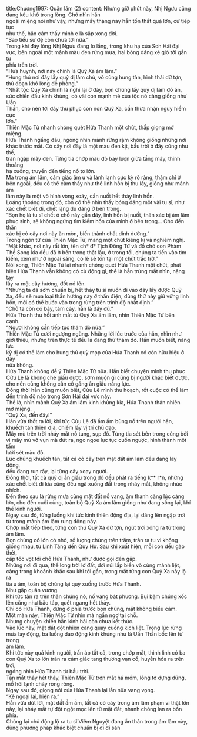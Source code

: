 title:Chương1997: Quân lâm (2)
content:
Nhưng giờ phút này, Nhị Ngưu cũng đang kêu khổ trong lòng. Chớ nhìn hắn<br>ngoài miệng nói như vậy, nhưng mấy tháng nay hắn tổn thất quá lớn, cứ tiếp tục<br>như thế, hắn cảm thấy mình e là sắp xong đời.<br>“Sao tiểu sư đệ còn chưa tới nữa.”<br>Trong khi đáy lòng Nhị Ngưu đang lo lắng, trong khu hạ của Sơn Hải đại<br>vực, bên ngoài một mảnh màu đen rừng mưa, hai bóng dáng xé gió tới gần từ<br>phía trên trời.<br>“Hứa huynh, nơi này chính là Quỷ Xa ám lâm.”<br>“Hung thú nơi đây lấy quỷ dị làm chủ, vô cùng hung tàn, hình thái dữ tợn,<br>thủ đoạn khó lòng đề phòng.”<br>“Nhất tộc Quỷ Xa chính là nghỉ lại ở đây, bọn chúng lấy quỷ dị làm đồ ăn,<br>sức chiến đấu kinh khủng, có vài con mạnh mẽ của tộc nó càng giống như Uẩn<br>Thần, cho nên tới đây thu phục con non Quỷ Xa, cần thừa nhận nguy hiểm cực<br>lớn.”<br>Thiên Mặc Tử nhanh chóng quét Hứa Thanh một chút, thấp giọng mở<br>miệng.<br>Hứa Thanh ngẩng đầu, ngóng nhìn mảnh rừng rậm không giống những nơi<br>khác trước mắt. Cỏ cây nơi đây là một màu đen kịt, bầu trời ở đây cũng như thế,<br>tràn ngập mây đen. Từng tia chớp màu đỏ bay lượn giữa tầng mây, thỉnh thoảng<br>hạ xuống, truyền đến tiếng nổ to lớn.<br>Mà trong ám lâm, cảm giác âm u và lành lạnh cực kỳ rõ ràng, thậm chí ở<br>bên ngoài, đều có thể cảm thấy như thể linh hồn bị thu lấy, giống như mảnh ám<br>lâm này là một vô hình vòng xoáy, cắn nuốt hết thảy linh hồn.<br>Loáng thoáng trong đó, còn có thể nhìn thấy bóng dáng một vài tu sĩ, như<br>xác chết biết đi, chết lặng du đãng ở bên trong.<br>“Bọn họ là tu sĩ chết ở chỗ này gần đây, linh hồn bị nuốt, thân xác bị ám lâm<br>phục sinh, sẽ không ngừng tìm kiếm hồn của mình ở bên trong... Cho đến thân<br>xác bị cỏ cây nơi này ăn mòn, biến thành chất dinh dưỡng.”<br>Trong ngôn từ của Thiên Mặc Tử, mang một chút kiêng kị và nghiêm nghị.<br>“Mặt khác, nơi này rất lớn, tên ch* đ* Tịch Đông Tử và đồ chó con Phàm<br>Thế Song kia đều đã ở bên trong thật lâu, ở trong tối, chúng ta tiến vào tìm<br>kiếm, xem như ở ngoài sáng, có lẽ sẽ tồn tại một chút trắc trở.”<br>Nói xong, Thiên Mặc Tử lại nhanh chóng quét Hứa Thanh một chút, phát<br>hiện Hứa Thanh vẫn không có cử động gì, thế là hắn trừng mắt nhìn, nâng tay<br>lấy ra một cây hương, đốt nó lên.<br>“Nhưng ta đã sớm chuẩn bị, hết thảy tu sĩ muốn đi vào đây lấy được Quỷ<br>Xa, đều sẽ mua loại thần hương này ở thần điện, dùng thứ này giữ vững linh<br>hồn, mới có thể bước vào trong rừng trên trình độ nhất định.”<br>“Chỗ ta còn có bảy, tám cây, hẳn là đầy đủ.”<br>Hứa Thanh thu hồi ánh mắt từ Quỷ Xa ám lâm, nhìn Thiên Mặc Tử bên<br>cạnh.<br>“Ngươi không cần tiếp tục thăm dò nữa.”<br>Thiên Mặc Tử cười ngượng ngùng. Những lời lúc trước của hắn, nhìn như<br>giới thiệu, nhưng trên thực tế đều là đang thử thăm dò. Hắn muốn biết, năng lực<br>kỳ dị có thể làm cho hung thú quỳ mọp của Hứa Thanh có còn hữu hiệu ở đây<br>nữa không.<br>Hứa Thanh không để ý Thiên Mặc Tử nữa. Hắn biết chuyện mình thu phục<br>Cửu Lê là không che giấu được, sớm muộn gì cũng bị người khác biết được,<br>cho nên cũng không cần cố gắng ẩn giấu năng lực.<br>Đồng thời hắn cũng muốn biết, Cửu Lê mình thu hoạch, rốt cuộc có thể làm<br>đến trình độ nào trong Sơn Hải đại vực này.<br>Thế là, nhìn mảnh Quỷ Xa ám lâm kinh khủng kia, Hứa Thanh thản nhiên<br>mở miệng.<br>“Quỷ Xa, đến đây!”<br>Hắn vừa thốt ra lời, khí tức Cửu Lê đã ầm ầm bùng nổ trên người hắn,<br>khuếch tán thiên địa, chiếm lấy vị trí chủ đạo.<br>Mây mù trên trời nháy mắt nổ tung, sụp đổ. Từng tia sét bên trong cũng bởi<br>vì mây mù vỡ vụn mà đứt ra, ngo ngoe lục tục cuốn ngược, hình thành một tấm<br>lưới sét màu đỏ.<br>Lúc chúng khuếch tán, tất cả cỏ cây trên mặt đất ám lâm đều đang lay động,<br>đều đang run rẩy, lại từng cây xoay người.<br>Đồng thời, tất cả quỷ dị ẩn giấu trong đó đều phát ra tiếng k** r*n, những<br>xác chết biết đi kia cũng đều ngã xuống đất trong nháy mắt, không nhúc nhích.<br>Đến theo sau là rừng mưa cùng mặt đất nổ vang, âm thanh càng lúc càng<br>lớn, cho đến cuối cùng, toàn bộ Quỷ Xa ám lâm giống như đang sống lại, khí<br>thế kinh người.<br>Ngay sau đó, từng luồng khí tức kinh thiên động địa, lại dâng lên ngập trời<br>từ trong mảnh ám lâm rung động này.<br>Chớp mắt tiếp theo, từng con thú Quỷ Xa dữ tợn, ngút trời xông ra từ trong<br>ám lâm.<br>Bọn chúng có lớn có nhỏ, số lượng chừng trên trăm, tràn ra tu vi không<br>giống nhau, từ Linh Tàng đến Quy Hư. Sau khi xuất hiện, mỗi con đều gào thét,<br>cấp tốc vọt tới chỗ Hứa Thanh, như được gọi đến gặp.<br>Những nơi đi qua, thế long trời lở đất, dời núi lấp biển vô cùng mãnh liệt,<br>càng trong khoảnh khắc sau khi tới gần, trong mắt từng con Quỷ Xa này lộ ra<br>tia u ám, toàn bộ chúng lại quỳ xuống trước Hứa Thanh.<br>Như gặp quân vương.<br>Khí tức tản ra trên thân chúng nó, nổ vang bát phương. Bụi bặm chúng xốc<br>lên cũng như bão táp, quét ngang hết thảy.<br>Chỉ có Hứa Thanh, đứng ở phía trước bọn chúng, mặt không biểu cảm.<br>Một màn này, Thiên Mặc Tử nhìn mà ngẩn ngơ tại chỗ.<br>Nhưng chuyện khiến hắn kinh hãi còn chưa kết thúc.<br>Vào lúc này, mặt đất đột nhiên càng quay cuồng kịch liệt. Trong lúc rừng<br>mưa lay động, ba luồng dao động kinh khủng như là Uẩn Thần bốc lên từ trong<br>ám lâm.<br>Khí tức này quá kinh người, trấn áp tất cả, trong chớp mắt, thình lình có ba<br>con Quỷ Xa to lớn tràn ra cảm giác tang thương vạn cổ, huyễn hóa ra trên trời,<br>ngóng nhìn Hứa Thanh từ bầu trời.<br>Tận mắt thấy hết thảy, Thiên Mặc Tử trợn mắt há mồm, lông tơ dựng đứng,<br>mồ hôi lạnh chảy ròng ròng.<br>Ngay sau đó, giọng nói của Hứa Thanh lại lần nữa vang vọng.<br>“Kẻ ngoại lai, hiện ra.”<br>Hắn vừa dứt lời, mặt đất ầm ầm, tất cả cỏ cây trong ám lâm phạm vi thật lớn<br>này, lại nháy mắt tự đột ngột mọc lên từ mặt đất, nhanh chóng lan ra bốn phía.<br>Chúng lại chủ động lộ ra tu sĩ Viêm Nguyệt đang ẩn thân trong ám lâm này,<br>dùng phương pháp khác biệt chuẩn bị đi đi săn